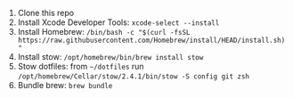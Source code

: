 1. Clone this repo
2. Install Xcode Developer Tools: `xcode-select --install`
3. Install Homebrew: `/bin/bash -c "$(curl -fsSL https://raw.githubusercontent.com/Homebrew/install/HEAD/install.sh)"`
4. Install stow: `/opt/homebrew/bin/brew install stow`
5. Stow dotfiles: from `~/dotfiles` run `/opt/homebrew/Cellar/stow/2.4.1/bin/stow -S config git zsh`
6. Bundle brew: `brew bundle`
